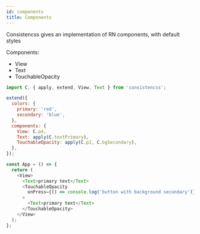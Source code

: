 ```yaml
---
id: components
title: Components
---
```


Consistencss gives an implementation of RN components, with default styles

Components:

- View
- Text
- TouchableOpacity

```js
import C, { apply, extend, View, Text } from 'consistencss';

extend({
  colors: {
    primary: 'red',
    secondary: 'blue',
  },
  components: {
    View: C.p4,
    Text: apply(C.textPrimary),
    TouchableOpacity: apply(C.p2, C.bgSecondary),
  },
});

const App = () => {
  return (
    <View>
      <Text>primary text</Text>
      <TouchableOpacity
        onPress={() => console.log('button with background secondary')}
      >
        <Text>primary text</Text>
      </TouchableOpacity>
    </View>
  );
};
```

